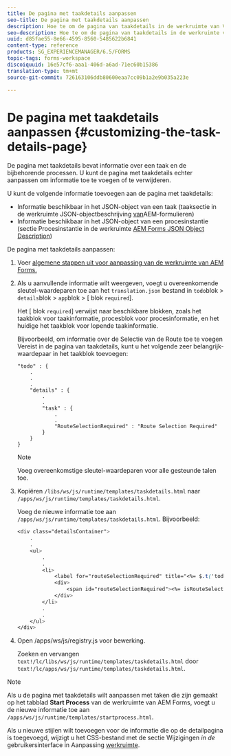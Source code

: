 ```yaml
---
title: De pagina met taakdetails aanpassen
seo-title: De pagina met taakdetails aanpassen
description: Hoe te om de pagina van taakdetails in de werkruimte van Vormen aan te passen AEM om de standaardinformatie te wijzigen die over een taak wordt getoond.
seo-description: Hoe te om de pagina van taakdetails in de werkruimte van Vormen aan te passen AEM om de standaardinformatie te wijzigen die over een taak wordt getoond.
uuid: d85fae55-8e66-4595-8560-5485622b6841
content-type: reference
products: SG_EXPERIENCEMANAGER/6.5/FORMS
topic-tags: forms-workspace
discoiquuid: 16e57cf6-aaa1-406d-a6ad-71ec60b15386
translation-type: tm+mt
source-git-commit: 726163106ddb80600eaa7cc09b1a2e9b035a223e

---
```



# De pagina met taakdetails aanpassen {#customizing-the-task-details-page}

De pagina met taakdetails bevat informatie over een taak en de bijbehorende processen. U kunt de pagina met taakdetails echter aanpassen om informatie toe te voegen of te verwijderen.

U kunt de volgende informatie toevoegen aan de pagina met taakdetails:

* Informatie beschikbaar in het JSON-object van een taak (taaksectie in de werkruimte JSON-objectbeschrijving [van](/help/forms/using/html-workspace-json-object-description.md)AEM-formulieren)
* Informatie beschikbaar in het JSON-object van een procesinstantie (sectie Procesinstantie in de werkruimte [AEM Forms JSON Object Description](/help/forms/using/html-workspace-json-object-description.md))

De pagina met taakdetails aanpassen:

1. Voer [algemene stappen uit voor aanpassing van de werkruimte van AEM Forms.](/help/forms/using/generic-steps-html-workspace-customization.md)
1. Als u aanvullende informatie wilt weergeven, voegt u overeenkomende sleutel-waardeparen toe aan het `translation.json` bestand in `todo`blok > `details`blok > `app`blok > [ blok `required`].

   Het [ blok `required`] verwijst naar beschikbare blokken, zoals het taakblok voor taakinformatie, procesblok voor procesinformatie, en het huidige het taakblok voor lopende taakinformatie.

   Bijvoorbeeld, om informatie over de Selectie van de Route toe te voegen Vereist in de pagina van taakdetails, kunt u het volgende zeer belangrijk-waardepaar in het taakblok toevoegen:

   ```
   "todo" : {
       .
       .
       .
       "details" : {
           .
           .
           "task" : {
               .
               .
               "RouteSelectionRequired" : "Route Selection Required"
           }
       }
   }
   ```

   >[!NOTE]
   >
   >Voeg overeenkomstige sleutel-waardeparen voor alle gesteunde talen toe.

1. Kopiëren `/libs/ws/js/runtime/templates/taskdetails.html` naar `/apps/ws/js/runtime/templates/taskdetails.html`.

   Voeg de nieuwe informatie toe aan `/apps/ws/js/runtime/templates/taskdetails.html`. Bijvoorbeeld:

   ```css
   <div class="detailsContainer">
       .
       .
       <ul>
           .
           .
           <li>
               <label for="routeSelectionRequired" title="<%= $.t('todo.details.task.RouteSelectionRequired')%>"><%= $.t('todo.details.task.RouteSelectionRequired')%></label>
               <div>
                   <span id="routeSelectionRequired"><%= isRouteSelectionRequired != null ? isRouteSelectionRequired : ''%></span>
               </div>
           </li>
           .
           .
       </ul>
   </div>
   ```

1. Open /apps/ws/js/registry.js voor bewerking.

   Zoeken en vervangen `text!/lc/libs/ws/js/runtime/templates/taskdetails.html` door `text!/lc/apps/ws/js/runtime/templates/taskdetails.html`.

>[!NOTE]
>
>Als u de pagina met taakdetails wilt aanpassen met taken die zijn gemaakt op het tabblad **Start Process** van de werkruimte van AEM Forms, voegt u de nieuwe informatie toe aan `/apps/ws/js/runtime/templates/startprocess.html`.
>
>Als u nieuwe stijlen wilt toevoegen voor de informatie die op de detailpagina is toegevoegd, wijzigt u het CSS-bestand met de sectie Wijzigingen *in de* gebruikersinterface in Aanpassing [werkruimte](changing-locale-user-interface.md).

